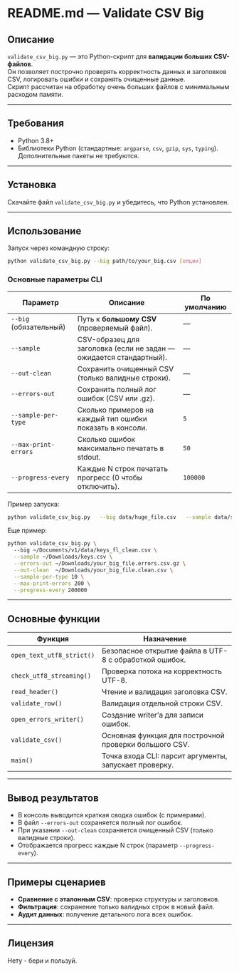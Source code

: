 #  README.md — Validate CSV Big

##  Описание  
`validate_csv_big.py` — это Python-скрипт для **валидации больших CSV-файлов**.  
Он позволяет построчно проверять корректность данных и заголовков CSV, логировать ошибки и сохранять очищенные данные.  
Скрипт рассчитан на обработку очень больших файлов с минимальным расходом памяти.

---

##  Требования  
- Python 3.8+  
- Библиотеки Python (стандартные: `argparse`, `csv`, `gzip`, `sys`, `typing`).  
Дополнительные пакеты не требуются.

---

##  Установка  
Скачайте файл `validate_csv_big.py` и убедитесь, что Python установлен.

---

##  Использование  

Запуск через командную строку:  

```bash
python validate_csv_big.py --big path/to/your_big.csv [опции]
```

### Основные параметры CLI  

| Параметр              | Описание                                                                                      | По умолчанию |
|-----------------------|----------------------------------------------------------------------------------------------|-------------|
| `--big` (обязательный)| Путь к **большому CSV** (проверяемый файл).                                                   | —           |
| `--sample`            | CSV-образец для заголовка (если не задан — ожидается стандартный).                            | —           |
| `--out-clean`         | Сохранить очищенный CSV (только валидные строки).                                             | —           |
| `--errors-out`        | Сохранить полный лог ошибок (CSV или .gz).                                                    | —           |
| `--sample-per-type`   | Сколько примеров на каждый тип ошибки показать в консоли.                                     | `5`         |
| `--max-print-errors`  | Сколько ошибок максимально печатать в stdout.                                                 | `50`        |
| `--progress-every`    | Каждые N строк печатать прогресс (0 чтобы отключить).                                          | `100000`    |

Пример запуска:  

```bash
python validate_csv_big.py   --big data/huge_file.csv   --sample data/schema.csv   --out-clean data/clean.csv   --errors-out data/errors.csv.gz   --sample-per-type 10   --max-print-errors 100   --progress-every 50000
```

Еще пример:
```bash
python validate_csv_big.py \       
  --big ~/Documents/v1/data/keys_fl_clean.csv \
  --sample ~/Downloads/keys.csv \
  --errors-out ~/Downloads/your_big_file.errors.csv.gz \
  --out-clean  ~/Downloads/your_big_file.clean.csv \
  --sample-per-type 10 \
  --max-print-errors 200 \
  --progress-every 200000
```
---

##  Основные функции  

| Функция                   | Назначение                                                                                 |
|---------------------------|-------------------------------------------------------------------------------------------|
| `open_text_utf8_strict()` | Безопасное открытие файла в UTF-8 с обработкой ошибок.                                     |
| `check_utf8_streaming()`  | Проверка потока на корректность UTF-8.                                                     |
| `read_header()`           | Чтение и валидация заголовка CSV.                                                          |
| `validate_row()`          | Валидация отдельной строки CSV.                                                            |
| `open_errors_writer()`    | Создание writer’а для записи ошибок.                                                       |
| `validate_csv()`          | Основная функция для построчной проверки большого CSV.                                     |
| `main()`                  | Точка входа CLI: парсит аргументы, запускает проверку.                                     |

---

##  Вывод результатов  
- В консоль выводится краткая сводка ошибок (с примерами).  
- В файл `--errors-out` сохраняется полный лог ошибок.  
- При указании `--out-clean` сохраняется очищенный CSV (только валидные строки).  
- Отображается прогресс каждые N строк (параметр `--progress-every`).  

---

##  Примеры сценариев  
- **Сравнение с эталонным CSV**: проверка структуры и заголовков.  
- **Фильтрация**: сохранение только валидных строк в новый файл.  
- **Аудит данных**: получение детального лога всех ошибок.  

---

##  Лицензия  
Нету - бери и пользуй.  
